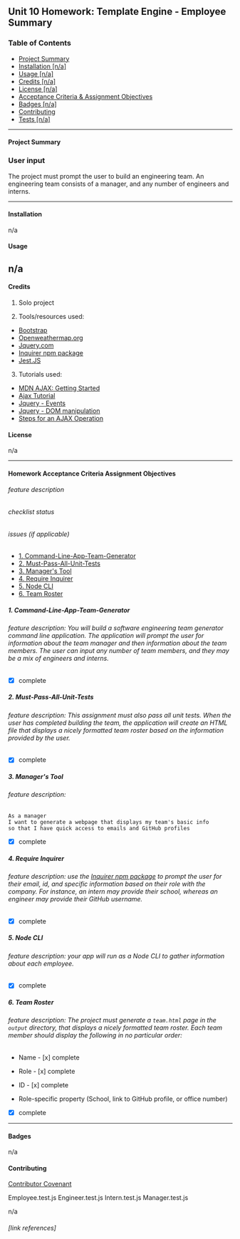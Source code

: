 ## Unit 10 Homework: Template Engine - Employee Summary


### Table of Contents

* [Project Summary](#summary)
* [Installation [n/a]](#installation)
* [Usage [n/a]](#usage)
* [Credits [n/a]](#credits)
* [License [n/a]](#license)
* [Acceptance Criteria & Assignment Objectives](#checklist)
* [Badges [n/a]](#badges)
* [Contributing](cContributing)
* [Tests [n/a]](#tests)
----
#### Project Summary



### User input

The project must prompt the user to build an engineering team. An engineering
team consists of a manager, and any number of engineers and interns.

----
#### Installation
n/a
#### Usage 
n/a
----
#### Credits

1. Solo project

2. Tools/resources used: 
  - [Bootstrap][1]
  - [Openweathermap.org][2]
  - [Jquery.com][3] 
  - [Inquirer npm package][4]
  - [Jest.JS][5]

3.	Tutorials used: 
  - [MDN AJAX: Getting Started][4]
  - [Ajax Tutorial][5] 
  - [Jquery - Events][6]
  - [Jquery - DOM manipulation][7]
  - [Steps for an AJAX Operation][8]

#### License

n/a

----

#### Homework Acceptance Criteria Assignment Objectives
###### feature description
###### checklist status
###### issues (if applicable)

* [1. Command-Line-App-Team-Generator](#heading)
* [2. Must-Pass-All-Unit-Tests](#heading-1)
* [3. Manager's Tool](#heading-2)
* [4. Require Inquirer](#heading-3)
* [5. Node CLI](#heading-4)
* [6. Team Roster](#heading-5)

##### 1. Command-Line-App-Team-Generator

###### feature description: You will build a software engineering team generator command line application. The application will prompt the user for information about the team manager and then information about the team members.  The user can input any number of team members, and they may be a mix of engineers and interns.
- [x] complete

##### 2. Must-Pass-All-Unit-Tests

###### feature description: This assignment must also pass all unit tests. When the user has completed building the team, the application will create an HTML file that displays a nicely formatted team roster based on the information provided by the user. 
- [x] complete

##### 3. Manager's Tool

###### feature description: 
```
As a manager
I want to generate a webpage that displays my team's basic info
so that I have quick access to emails and GitHub profiles
```
- [x] complete

##### 4. Require Inquirer

###### feature description: use the [Inquirer npm package](https://github.com/SBoudrias/Inquirer.js/) to prompt the user for their email, id, and specific information based on their role with the company. For instance, an intern may provide their school, whereas an engineer may provide their GitHub username.
- [x] complete

##### 5. Node CLI

###### feature description: your app will run as a Node CLI to gather information about each employee.

- [x] complete

##### 6. Team Roster

###### feature description: The project must generate a `team.html` page in the `output` directory, that displays a nicely formatted team roster. Each team member should display the following in no particular order:

  * Name - [x] complete

  * Role - [x] complete

  * ID - [x] complete

  * Role-specific property (School, link to GitHub profile, or office number) 
- [x] complete
----

#### Badges

n/a

#### Contributing

[Contributor Covenant](https://www.contributor-covenant.org/)

Employee.test.js
Engineer.test.js
Intern.test.js
Manager.test.js


n/a
###### [link references]

[1]: https://getbootstrap.com/
[2]: https://openweathermap.org/
[3]: https://api.jquery.com/
[4]: https://github.com/SBoudrias/Inquirer.js/
[5]: https://jestjs.io/
[4]: https://developer.mozilla.org/en-US/docs/Web/Guide/AJAX/Getting_Started
[5]: https://www.tutorialspoint.com/ajax/index.htm
[6]: https://www.tutorialspoint.com/jquery/jquery-events.htm
[7]: https://www.tutorialspoint.com/jquery/jquery-dom.htm
[8]: https://www.tutorialspoint.com/ajax/ajax_in_action.htm
[9]: https://www.contributor-covenant.org/



